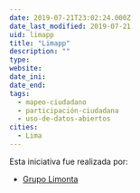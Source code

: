 ```yaml
---
date: 2019-07-21T23:02:24.000Z
date_last_modified: 2019-07-21
uid: limapp
title: "Limapp"
description: ""
type: 
website: 
date_ini: 
date_end: 
tags:
  - mapeo-ciudadano
  - participación-ciudadana
  - uso-de-datos-abiertos
cities: 
  - Lima
---
```


Esta iniciativa fue realizada por:

- [Grupo Limonta](/i/grupo-limonta.html)
